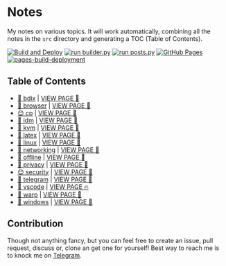 # Notes

My notes on various topics. It will work automatically, combining all the notes in the `src` directory and generating a TOC (Table of Contents).

[![Build and Deploy](https://github.com/SharafatKarim/notes/actions/workflows/action.yml/badge.svg)](https://github.com/SharafatKarim/notes/actions/workflows/action.yml)
[![run builder.py](https://github.com/SharafatKarim/notes/actions/workflows/action.yml/badge.svg)](https://github.com/SharafatKarim/notes/actions/workflows/action.yml)
[![run posts.py](https://github.com/SharafatKarim/notes/actions/workflows/posts.yml/badge.svg)](https://github.com/SharafatKarim/notes/actions/workflows/posts.yml)
[![GitHub Pages](https://github.com/SharafatKarim/notes/actions/workflows/gh-pages.yml/badge.svg)](https://github.com/SharafatKarim/notes/actions/workflows/gh-pages.yml)
[![pages-build-deployment](https://github.com/SharafatKarim/notes/actions/workflows/pages/pages-build-deployment/badge.svg)](https://github.com/SharafatKarim/notes/actions/workflows/pages/pages-build-deployment)


## Table of Contents

- [🌟 bdix](src/bdix.md) | <a href='https://sharafat.is-a.dev/notes/bdix' target='_blank'>VIEW PAGE 🎸</a>
- [🌟 browser](src/browser.md) | <a href='https://sharafat.is-a.dev/notes/browser' target='_blank'>VIEW PAGE 👾</a>
- [😊 cp](src/cp.md) | <a href='https://sharafat.is-a.dev/notes/cp' target='_blank'>VIEW PAGE 🍕</a>
- [🍕 idm](src/idm.md) | <a href='https://sharafat.is-a.dev/notes/idm' target='_blank'>VIEW PAGE 🌈</a>
- [🎸 kvm](src/kvm.md) | <a href='https://sharafat.is-a.dev/notes/kvm' target='_blank'>VIEW PAGE 👾</a>
- [🤖 latex](src/latex.md) | <a href='https://sharafat.is-a.dev/notes/latex' target='_blank'>VIEW PAGE 🚀</a>
- [🌟 linux](src/linux.md) | <a href='https://sharafat.is-a.dev/notes/linux' target='_blank'>VIEW PAGE 🤖</a>
- [🎉 networking](src/networking.md) | <a href='https://sharafat.is-a.dev/notes/networking' target='_blank'>VIEW PAGE 🚀</a>
- [🍕 offline](src/offline.md) | <a href='https://sharafat.is-a.dev/notes/offline' target='_blank'>VIEW PAGE 🤖</a>
- [🚀 privacy](src/privacy.md) | <a href='https://sharafat.is-a.dev/notes/privacy' target='_blank'>VIEW PAGE 🚀</a>
- [😊 security](src/security.md) | <a href='https://sharafat.is-a.dev/notes/security' target='_blank'>VIEW PAGE 🎉</a>
- [🍕 telegram](src/telegram.md) | <a href='https://sharafat.is-a.dev/notes/telegram' target='_blank'>VIEW PAGE 🎸</a>
- [🍕 vscode](src/vscode.md) | <a href='https://sharafat.is-a.dev/notes/vscode' target='_blank'>VIEW PAGE 🔥</a>
- [🎸 warp](src/warp.md) | <a href='https://sharafat.is-a.dev/notes/warp' target='_blank'>VIEW PAGE 🌟</a>
- [🍕 windows](src/windows.md) | <a href='https://sharafat.is-a.dev/notes/windows' target='_blank'>VIEW PAGE 🌈</a>

## Contribution

Though not anything fancy, but you can feel free to create an issue, pull request, discuss or, clone an get one for yourself!
Best way to reach me is to knock me on [Telegram](https://t.me/SharafatKarim).

